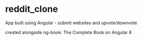 # reddit_clone
App built using Angular - submit websites and upvote/downvote

created alongside ng-book: The Complete Book on Angular 8
